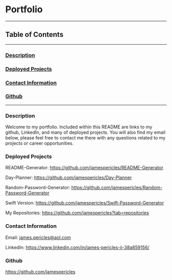# Portfolio

---

## Table of Contents

---

### [Description](#Description)

### [Deployed Projects](#DeployedProjects)

### [Contact Information](#ContactInformation)

### [Github](#Github)

---

### <a name="Description"></a>Description

Welcome to my portfolio. Included within this README are links to my github, LinkedIn, and many of deployed projects. You will also find my email below, please feel free to contact me there with any questions related to my projects or career opportunities.

### <a name="DeployedProjects"></a>Deployed Projects

README-Generator: https://github.com/jamespericles/README-Generator

Day-Planner: https://github.com/jamespericles/Day-Planner

Random-Password-Generator: https://github.com/jamespericles/Random-Password-Generator

Swift Version: https://github.com/jamespericles/Swift-Password-Generator

My Repositories: https://github.com/jamespericles?tab=repositories

### <a name="ContactInformation"></a>Contact Information

Email: james.pericles@aol.com

LinkedIn: https://www.linkedin.com/in/james-pericles-ii-38a859156/

### <a name="Github"></a>Github

https://github.com/jamespericles
